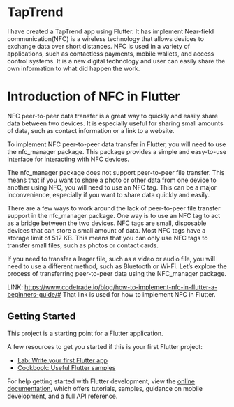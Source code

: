 # TapTrend

I have created a TapTrend app using Flutter. It has implement Near-field communication(NFC) is a wireless technology that allows devices to exchange data over short distances. NFC is used in a variety of applications, such as contactless payments, mobile wallets, and access control systems. It is a new digital technology and user can easily share the own information to what did happen the work.

# Introduction of NFC in Flutter

NFC peer-to-peer data transfer is a great way to quickly and easily share data between two devices. It is especially useful for sharing small amounts of data, such as contact information or a link to a website.

To implement NFC peer-to-peer data transfer in Flutter, you will need to use the nfc_manager package. This package provides a simple and easy-to-use interface for interacting with NFC devices.

The nfc_manager package does not support peer-to-peer file transfer. This means that if you want to share a photo or other data from one device to another using NFC, you will need to use an NFC tag. This can be a major inconvenience, especially if you want to share data quickly and easily.

There are a few ways to work around the lack of peer-to-peer file transfer support in the nfc_manager package. One way is to use an NFC tag to act as a bridge between the two devices. NFC tags are small, disposable devices that can store a small amount of data. Most NFC tags have a storage limit of 512 KB. This means that you can only use NFC tags to transfer small files, such as photos or contact cards.

If you need to transfer a larger file, such as a video or audio file, you will need to use a different method, such as Bluetooth or Wi-Fi. Let’s explore the process of transferring peer-to-peer data using the NFC_manager package.

LINK: https://www.codetrade.io/blog/how-to-implement-nfc-in-flutter-a-beginners-guide/# 
That link is used for how to implement NFC in Flutter.

## Getting Started

This project is a starting point for a Flutter application.

A few resources to get you started if this is your first Flutter project:

- [Lab: Write your first Flutter app](https://docs.flutter.dev/get-started/codelab)
- [Cookbook: Useful Flutter samples](https://docs.flutter.dev/cookbook)

For help getting started with Flutter development, view the
[online documentation](https://docs.flutter.dev/), which offers tutorials,
samples, guidance on mobile development, and a full API reference.
